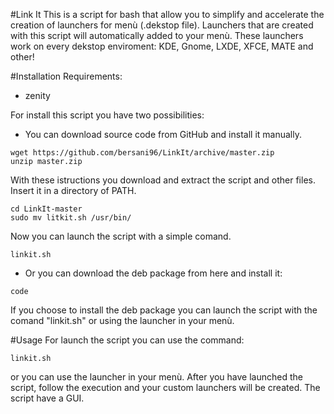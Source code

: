 #Link It
This is a script for bash that allow you to simplify and accelerate the creation of launchers for menù (.dekstop file). 
Launchers that are created with this script will automatically added to your menù. These launchers work on every dekstop enviroment: KDE, Gnome, LXDE, XFCE, MATE and other! 

#Installation
Requirements:
- zenity

For install this script you have two possibilities:
- You can download source code from GitHub and install it manually.
```
wget https://github.com/bersani96/LinkIt/archive/master.zip
unzip master.zip
```
With these istructions you download and extract the script and other files.
Insert it in a directory of PATH.
```
cd LinkIt-master
sudo mv litkit.sh /usr/bin/
```
Now you can launch the script with a simple comand.
```
linkit.sh
```

- Or you can download the deb package from here and install it:
```
code
```
If you choose to install the deb package you can launch the script with the comand "linkit.sh" or using the launcher in your menù.

#Usage
For launch the script you can use the command:
```
linkit.sh
```
or you can use the launcher in your menù. After you have launched the script, follow the execution and your custom launchers will be created.
The script have a GUI.
